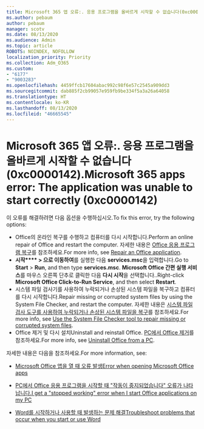 ```yaml
---
title: Microsoft 365 앱 오류:. 응용 프로그램을 올바르게 시작할 수 없습니다(0xc0000142).
ms.author: pebaum
author: pebaum
manager: scotv
ms.date: 08/13/2020
ms.audience: Admin
ms.topic: article
ROBOTS: NOINDEX, NOFOLLOW
localization_priority: Priority
ms.collection: Adm_O365
ms.custom:
- "6177"
- "9003283"
ms.openlocfilehash: 4459ffcb17604abac992c98f6e57c2545a909dd3
ms.sourcegitcommit: dab885f2cb99057e959fb9be334f5a3a26a64058
ms.translationtype: HT
ms.contentlocale: ko-KR
ms.lasthandoff: 08/13/2020
ms.locfileid: "46665545"
---
```

# <a name="microsoft-365-apps-error-the-application-was-unable-to-start-correctly-0xc0000142"></a><span data-ttu-id="d8885-102">Microsoft 365 앱 오류:. 응용 프로그램을 올바르게 시작할 수 없습니다(0xc0000142).</span><span class="sxs-lookup"><span data-stu-id="d8885-102">Microsoft 365 apps error: The application was unable to start correctly (0xc0000142)</span></span>

<span data-ttu-id="d8885-103">이 오류를 해결하려면 다음 옵션을 수행하십시오.</span><span class="sxs-lookup"><span data-stu-id="d8885-103">To fix this error, try the following options:</span></span>

- <span data-ttu-id="d8885-104">Office의 온라인 복구를 수행하고 컴퓨터를 다시 시작합니다.</span><span class="sxs-lookup"><span data-stu-id="d8885-104">Perform an online repair of Office and restart the computer.</span></span> <span data-ttu-id="d8885-105">자세한 내용은 [Office 응용 프로그램 복구](https://support.microsoft.com/office/repair-an-office-application-7821d4b6-7c1d-4205-aa0e-a6b40c5bb88b)를 참조하세요.</span><span class="sxs-lookup"><span data-stu-id="d8885-105">For more info, see [Repair an Office application](https://support.microsoft.com/office/repair-an-office-application-7821d4b6-7c1d-4205-aa0e-a6b40c5bb88b).</span></span>
- <span data-ttu-id="d8885-106">**시작\*\*\*\*  >  으로 이동하여**를 실행한 다음 **services.msc**을 입력합니다.</span><span class="sxs-lookup"><span data-stu-id="d8885-106">Go to  **Start**  >  **Run**, and then type  **services.msc**.</span></span> <span data-ttu-id="d8885-107">**Microsoft Office 간편 실행 서비스**를 마우스 오른쪽 단추로 클릭한 다음 **다시 시작**을 선택합니다..</span><span class="sxs-lookup"><span data-stu-id="d8885-107">Right-click  **Microsoft Office Click-to-Run Service**, and then select **Restart**.</span></span>
- <span data-ttu-id="d8885-108">시스템 파일 검사기를 사용하여 누락되거나 손상된 시스템 파일을 복구하고 컴퓨터를 다시 시작합니다.</span><span class="sxs-lookup"><span data-stu-id="d8885-108">Repair missing or corrupted system files by using the System File Checker, and restart the computer.</span></span> <span data-ttu-id="d8885-109">자세한 내용은 [시스템 파일 검사 도구를 사용하여 누락되거나 손상된 시스템 파일을 복구](https://support.microsoft.com/help/929833/use-the-system-file-checker-tool-to-repair-missing-or-corrupted-system)를 참조하세요.</span><span class="sxs-lookup"><span data-stu-id="d8885-109">For more info, see [Use the System File Checker tool to repair missing or corrupted system files](https://support.microsoft.com/help/929833/use-the-system-file-checker-tool-to-repair-missing-or-corrupted-system).</span></span>
- <span data-ttu-id="d8885-110">Office 제거 및 다시 설치</span><span class="sxs-lookup"><span data-stu-id="d8885-110">Uninstall and reinstall Office.</span></span> <span data-ttu-id="d8885-111">[PC에서 Office 제거](https://support.microsoft.com/office/uninstall-office-from-a-pc-9dd49b83-264a-477a-8fcc-2fdf5dbf61d8)를 참조하세요.</span><span class="sxs-lookup"><span data-stu-id="d8885-111">For more info, see [Uninstall Office from a PC](https://support.microsoft.com/office/uninstall-office-from-a-pc-9dd49b83-264a-477a-8fcc-2fdf5dbf61d8).</span></span>

<span data-ttu-id="d8885-112">자세한 내용은 다음을 참조하세요.</span><span class="sxs-lookup"><span data-stu-id="d8885-112">For more information, see:</span></span>  

- [<span data-ttu-id="d8885-113">Microsoft Office 앱을 열 때 오류 발생</span><span class="sxs-lookup"><span data-stu-id="d8885-113">Error when opening Microsoft Office apps</span></span>](https://support.office.com/article/error-when-opening-microsoft-office-apps-b84b6a63-4b8c-46ec-ae9a-ad91d6160d72)  

- [<span data-ttu-id="d8885-114">PC에서 Office 응용 프로그램을 시작할 때 "작동이 중지되었습니다" 오류가 나타납니다.</span><span class="sxs-lookup"><span data-stu-id="d8885-114">I get a "stopped working" error when I start Office applications on my PC</span></span>](https://support.office.com/article/i-get-a-stopped-working-error-when-i-start-office-applications-on-my-pc-52bd7985-4e99-4a35-84c8-2d9b8301a2fa)  

- [<span data-ttu-id="d8885-115">Word를 시작하거나 사용할 때 발생하는 문제 해결</span><span class="sxs-lookup"><span data-stu-id="d8885-115">Troubleshoot problems that occur when you start or use Word</span></span>](https://docs.microsoft.com/office/troubleshoot/word/issues-when-start-or-use-word)